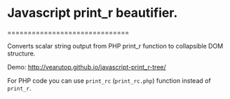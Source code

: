 # Javascript print_r beautifier.
==============================


Converts scalar string output from PHP print_r function to collapsible DOM structure.

Demo: http://vearutop.github.io/javascript-print_r-tree/

For PHP code you can use `print_rc` (`print_rc.php`) function instead of `print_r`.